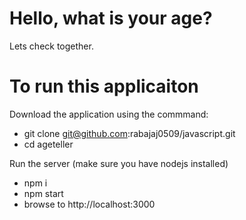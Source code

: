# Hello, what is your age?

Lets check together.

# To run this applicaiton

Download the application using the commmand:

- git clone git@github.com:rabajaj0509/javascript.git
- cd ageteller

Run the server (make sure you have nodejs installed)

- npm i
- npm start
- browse to http://localhost:3000
